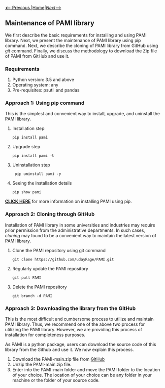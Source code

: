 [__<--__ Previous ](aboutPAMI.html)|[Home](index.html)|[_Next_-->](organization.html)

## Maintenance of PAMI library

We first describe the basic requirements for installing and using PAMI library. Next, we present the maintenance of PAMI library using pip command.
Next, we describe the cloning of PAMI library from GitHub using _git_ command.  Finally, we discuss the methodology to 
download the Zip file of PAMI from GitHub and use it.

### Requirements
1. Python version: 3.5 and above
2. Operating system: any
3. Pre-requisites: psutil and pandas

### Approach 1: Using pip command
This is the simplest and convenient way to install, upgrade, and uninstall the PAMI library.  

1. Installation step 

       pip install pami

2. Upgrade step

       pip install pami -U

3. Uninstallation step  

        pip uninstall pami -y

4. Seeing the installation details
    
       pip show pami

[**CLICK HERE**](https://pypi.org/project/pami/) for more information on installing PAMI using pip.

### Approach 2: Cloning through GitHub
Installation of PAMI library in some universities and industries may require prior permission from the administrative 
departments. In such cases, _cloning_ may found to be a convenient way to maintain the latest version of PAMI library. 

1. Clone the PAMI repository using git command
   
       git clone https://github.com/udayRage/PAMI.git

2. Regularly update the PAMI repository

       git pull PAMI

3. Delete the PAMI repository

       git branch -d PAMI

### Approach 3: Downloading the library from the GitHub
This is the most difficult and cumbersome process to utilize and maintain PAMI library. Thus, we recommend one of the above two process for utilizing the PAMI library.
However, we are providing this process of installation for completeness purposes.

As PAMI is a python package, users can download the source code of this library from the Github and use it. We now explain this process.

1. Download the PAMI-main.zip file from [GitHub](https://github.com/udayRage/PAMI/archive/refs/heads/main.zip)
2. Unzip the PAMI-main.zip file.
3. Enter into the PAMI-main folder and move the PAMI folder to the location of your choice. The location of your choice can be any folder in your machine or the folder of your source code.
